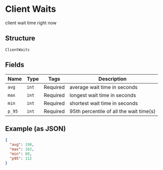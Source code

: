 
# Client Waits

client wait time right now

## Structure

`ClientWaits`

## Fields

| Name | Type | Tags | Description |
|  --- | --- | --- | --- |
| `avg` | `int` | Required | average wait time in seconds |
| `max` | `int` | Required | longest wait time in seconds |
| `min` | `int` | Required | shortest wait time in seconds |
| `p_95` | `int` | Required | 95th percentile of all the wait time(s) |

## Example (as JSON)

```json
{
  "avg": 198,
  "max": 162,
  "min": 80,
  "p95": 112
}
```

